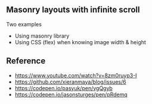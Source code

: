 ## Masonry layouts with infinite scroll

Two examples

- Using masonry library
- Using CSS (flex) when knowing image width & height


## Reference

- https://www.youtube.com/watch?v=8zm0ruyp3-I
- https://github.com/xieranmaya/blog/issues/6
- https://codepen.io/pasyuk/pen/vgQgyb
- https://codepen.io/jasonsturges/pen/pRdemq
